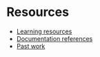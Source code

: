 # Resources

- [Learning resources](learning-resources.md)
- [Documentation references](doc-references.md)
- [Past work](past-work.md)